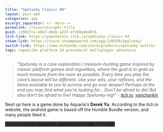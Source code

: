 ```yaml
---
title: "Spelunky Classic HD"
layout: post-apk
categories: apk
excerpt_separator: <!--more-->
permalink: /resources/apk/:title
guid: c29817ca-e667-4beb-a237-ef266e8ed074
itch-link: https://yancharkin.itch.io/spelunky-classic-hd
steam-link: https://store.steampowered.com/app/239350/Spelunky/
switch-link: https://www.nintendo.com/store/products/spelunky-switch/
tags: roguelike platform 2d procedural multiplayer adventure 
---
```


> _"Spelunky is a cave exploration / treasure-hunting game inspired by classic platform games and roguelikes, where the goal is to grab as much treasure from the cave as possible. Every time you play the cave’s layout will be different. Use your wits, your reflexes, and the items available to you to survive and go ever deeper! Perhaps at the end you may find what you’re looking for… Don’t be afraid to die! But also don’t be afraid to live! Happy Spelunky-ing!" - <a href="https://yancharkin.itch.io/spelunky-classic-hd" target="_blank">itch.io</a>, <a href="https://yancharkin.itch.io/" target="_blank">yancharkin</a>_

Next up here is a game done by Aquaria's **Derek Yu**. According to the itch.io website, the android game is based off the Humble Bundle version, and many people liked it. 

<!-- However, once again, technology changes, and so does the **aspect ratio of phones**. Like Aquaria, the input is not as shown on screen, but unlike Aquaria, the screen will not be stretched, but rather it **letterboxes to the center** . That kind of behaviour is what I aim for in Aquaria by editing it, hence whatever is inside the Spelunky APK could solve it (maybe, maybe not). -->

<div class="text-center">
    <a class="btn btn-dark btn-block w-100" onclick='apk("com.spelunky.spelunky_1.1.7.apk")' style="text-decoration: none; background-color: #333;"> Download <b>com.spelunky.spelunky_1.1.7.apk</b> (13.5 MB)</a>
</div>

